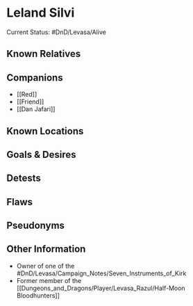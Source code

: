 # Leland Silvi
Current Status: #DnD/Levasa/Alive  
## Known Relatives

## Companions
- [[Red]]
- [[Friend]]
- [[Dan Jafari]]

## Known Locations

## Goals & Desires

## Detests

## Flaws

## Pseudonyms

## Other Information
- Owner of one of the #DnD/Levasa/Campaign_Notes/Seven_Instruments_of_Kirk 
- Former member of the [[Dungeons_and_Dragons/Player/Levasa_Razul/Half-Moon Bloodhunters]]